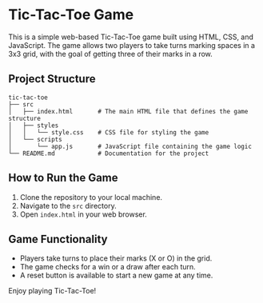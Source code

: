 # Tic-Tac-Toe Game

This is a simple web-based Tic-Tac-Toe game built using HTML, CSS, and JavaScript. The game allows two players to take turns marking spaces in a 3x3 grid, with the goal of getting three of their marks in a row.

## Project Structure

```
tic-tac-toe
├── src
│   ├── index.html       # The main HTML file that defines the game structure
│   ├── styles
│   │   └── style.css    # CSS file for styling the game
│   └── scripts
│       └── app.js       # JavaScript file containing the game logic
└── README.md            # Documentation for the project
```

## How to Run the Game

1. Clone the repository to your local machine.
2. Navigate to the `src` directory.
3. Open `index.html` in your web browser.

## Game Functionality

- Players take turns to place their marks (X or O) in the grid.
- The game checks for a win or a draw after each turn.
- A reset button is available to start a new game at any time.

Enjoy playing Tic-Tac-Toe!